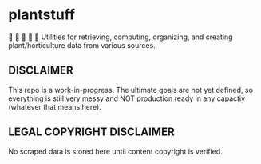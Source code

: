 # plantstuff
:herb: :evergreen_tree: :maple_leaf: :leaves: :hibiscus: Utilities for retrieving, computing, organizing, and creating plant/horticulture data from various sources.

## DISCLAIMER

This repo is a work-in-progress. The ultimate goals are not yet defined, so everything is still very messy and NOT production ready in any capactiy (whatever that means here).

## LEGAL COPYRIGHT DISCLAIMER

No scraped data is stored here until content copyright is verified.
